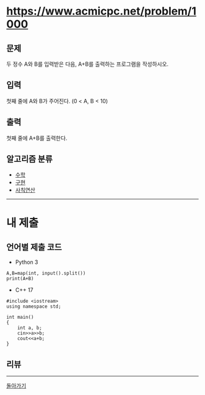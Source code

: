 # https://www.acmicpc.net/problem/1000


## 문제

두 정수 A와 B를 입력받은 다음, A+B를 출력하는 프로그램을 작성하시오.

## 입력

첫째 줄에 A와 B가 주어진다. (0 < A, B < 10)

## 출력

첫째 줄에 A+B를 출력한다.

## 알고리즘 분류

- [수학](https://www.acmicpc.net/problem/tag/124)
- [구현](https://www.acmicpc.net/problem/tag/102)
- [사칙연산](https://www.acmicpc.net/problem/tag/121)

---
# 내 제출

## 언어별 제출 코드

- Python 3
```
A,B=map(int, input().split())
print(A+B)
```

- C++ 17
```
#include <iostream>
using namespace std;

int main()
{
    int a, b;
    cin>>a>>b;
    cout<<a+b;
}

```

## 리뷰



---
[돌아가기](Baekjoon/Step.md)